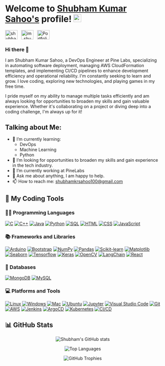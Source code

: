# Welcome to [Shubham Kumar Sahoo's](https://github.com/Shubham-Kumar-Sahoo) profile! <img src="https://media.giphy.com/media/hvRJCLFzcasrR4ia7z/giphy.gif" width="25px">

<a href="https://www.linkedin.com/in/shubham-kumar-sahoo-369a3b256/" target="_blank"><img align="center" src="https://raw.githubusercontent.com/rahuldkjain/github-profile-readme-generator/master/src/images/icons/Social/linked-in-alt.svg" alt="shubham-kumar-sahoo-369a3b256/" height="30" width="40" /></a>
&nbsp;
<a href="https://www.instagram.com/im_shubham_34/" target="_blank"><img align="center" src="https://raw.githubusercontent.com/rahuldkjain/github-profile-readme-generator/master/src/images/icons/Social/instagram.svg" alt="im_shubham_34" height="30" width="40" /></a>
&nbsp;
<a href="https://shubham-kumar-sahoo.github.io/Portfolio-Website/" target="_blank"><img align="center" src="https://raw.githubusercontent.com/rahuldkjain/github-profile-readme-generator/master/src/images/icons/Social/globe.svg" alt="Portfolio" height="30" width="40" /></a>
&nbsp;

### Hi there 👋
I am Shubham Kumar Sahoo, a DevOps Engineer at Pine Labs, specializing in automating software deployment, managing AWS CloudFormation templates, and implementing CI/CD pipelines to enhance development efficiency and operational reliability. I'm constantly seeking to learn and grow. I love coding, exploring new technologies, and playing games in my free time.

I pride myself on my ability to manage multiple tasks efficiently and am always looking for opportunities to broaden my skills and gain valuable experience. Whether it's collaborating on a project or diving deep into a coding challenge, I'm always up for it!

## Talking about Me:

- 🌱 I’m currently learning:
  * DevOps
  * Machine Learning
  * Python
- 🤔 I’m looking for opportunities to broaden my skills and gain experience in the tech industry.
- 🔭 I’m currently working at PineLabs
- 💬 Ask me about anything, I am happy to help.
- 📫 How to reach me: shubhamkrsahoo100@gmail.com

## 🔨 My Coding Tools

### 👨‍💻 Programming Languages

<p>
 <a href="#"><img alt="C" src="https://custom-icon-badges.herokuapp.com/badge/C-03599C.svg?logo=c-in-hexagon&logoColor=white"></a>
 <a href="#"><img alt="C++" src="https://custom-icon-badges.herokuapp.com/badge/C++-9C033A.svg?logo=cpp2&logoColor=white"></a>
 <a href="#"><img alt="Java" src="https://img.shields.io/badge/Java-007396.svg?logo=java&logoColor=white"></a>
 <a href="#"><img alt="Python" src="https://img.shields.io/badge/Python-14354C.svg?logo=python&logoColor=white"></a>
 <a href="#"><img alt="SQL" src="https://custom-icon-badges.herokuapp.com/badge/SQL-025E8C.svg?logo=database&logoColor=white"></a>
 <a href="#"><img alt="HTML" src="https://img.shields.io/badge/HTML-E34F26.svg?logo=html5&logoColor=white"></a>
 <a href="#"><img alt="CSS" src="https://img.shields.io/badge/CSS-1572B6.svg?logo=css3&logoColor=white"></a>
 <a href="#"><img alt="JavaScript" src="https://img.shields.io/badge/JavaScript-F7DF1E.svg?logo=javascript&logoColor=black"></a>
</p>

### 📚 Frameworks and Libraries

<p>
 <a href="#"><img alt="Arduino" src="https://img.shields.io/badge/-Arduino-00979D?logo=Arduino&logoColor=white"></a>
 <a href="#"><img alt="Bootstrap" src="https://img.shields.io/badge/Bootstrap-7952B3.svg?logo=bootstrap&logoColor=white"></a>
 <a href="#"><img alt="NumPy" src="https://img.shields.io/badge/Numpy-013243.svg?logo=numpy&logoColor=white"></a>
 <a href="#"><img alt="Pandas" src="https://img.shields.io/badge/Pandas-150458.svg?logo=pandas&logoColor=white"></a>
 <a href="#"><img alt="Scikit-learn" src="https://img.shields.io/badge/Scikit--learn-F7931E.svg?logo=scikit-learn&logoColor=white"></a>
 <a href="#"><img alt="Matplotlib" src="https://img.shields.io/badge/Matplotlib-3776AB.svg?logo=matplotlib&logoColor=white"></a>
 <a href="#"><img alt="Seaborn" src="https://img.shields.io/badge/Seaborn-3776AB.svg?logo=seaborn&logoColor=white"></a>
 <a href="#"><img alt="Tensorflow" src="https://img.shields.io/badge/Tensorflow-FF6F00.svg?logo=tensorflow&logoColor=white"></a>
 <a href="#"><img alt="Keras" src="https://img.shields.io/badge/Keras-D00000.svg?logo=keras&logoColor=white"></a>
 <a href="#"><img alt="OpenCV" src="https://img.shields.io/badge/OpenCV-5C3EE8.svg?logo=opencv&logoColor=white"></a>
 <a href="#"><img alt="LangChain" src="https://img.shields.io/badge/LangChain-6C6C6C?logo=python&logoColor=white"></a>
 <a href="#"><img alt="React" src="https://img.shields.io/badge/React-20232A?logo=react&logoColor=61DAFB"></a>
</p>

### 📱 Databases

<p>
 <a href="#"><img alt="MongoDB" src ="https://img.shields.io/badge/MongoDB-4ea94b.svg?logo=mongodb&logoColor=white"></a>
 <a href="#"><img alt="MySQL" src="https://img.shields.io/badge/MySQL-00f.svg?logo=mysql&logoColor=white"></a>
</p>

### 💻 Platforms and Tools

<p>
 <a href="#"><img alt="Linux" src="https://img.shields.io/badge/Linux-FCC624?logo=linux&logoColor=black"></a>
 <a href="#"><img alt="Windows" src="https://img.shields.io/badge/Windows-0078D6?logo=windows&logoColor=white"></a>
 <a href="#"><img alt="Mac" src="https://img.shields.io/badge/Mac-000000?logo=apple&logoColor=white"></a>
 <a href="#"><img alt="Ubuntu" src="https://img.shields.io/badge/Ubuntu-E95420?logo=ubuntu&logoColor=white"></a>
 <a href="#"><img alt="Jupyter" src="https://img.shields.io/badge/Jupyter-F37626.svg?logo=Jupyter&logoColor=white"></a>
 <a href="#"><img alt="Visual Studio Code" src="https://img.shields.io/badge/Visual%20Studio%20Code-0078d7.svg?logo=visual-studio-code&logoColor=white"></a>
 <a href="#"><img alt="Git" src="https://img.shields.io/badge/Git-F05032.svg?logo=git&logoColor=white"></a>
 <a href="#"><img alt="AWS" src="https://img.shields.io/badge/AWS-232F3E?logo=amazon-aws&logoColor=white"></a>
 <a href="#"><img alt="Jenkins" src="https://img.shields.io/badge/Jenkins-D24939?logo=jenkins&logoColor=white"></a>
 <a href="#"><img alt="ArgoCD" src="https://img.shields.io/badge/ArgoCD-0052CC.svg?logo=argoproj&logoColor=white"></a>
 <a href="#"><img alt="Kubernetes" src="https://img.shields.io/badge/Kubernetes-326CE5?logo=kubernetes&logoColor=white"></a>
 <a href="#"><img alt="CI/CD" src="https://img.shields.io/badge/CI--CD-blue"></a>

</p>

## 📊 GitHub Stats

<p align="center">
  <img src="https://github-readme-stats.vercel.app/api?username=Shubham-Kumar-Sahoo&show_icons=true&theme=radical" alt="Shubham's GitHub stats" />
</p>

<p align="center">
  <img src="https://github-readme-stats.vercel.app/api/top-langs/?username=Shubham-Kumar-Sahoo&layout=compact&theme=radical" alt="Top Languages" />
</p>

<p align="center">
  <img src="https://github-profile-trophy.vercel.app/?username=Shubham-Kumar-Sahoo&theme=radical&no-bg=true&no-frame=true&column=7" alt="GitHub Trophies" />
</p>
